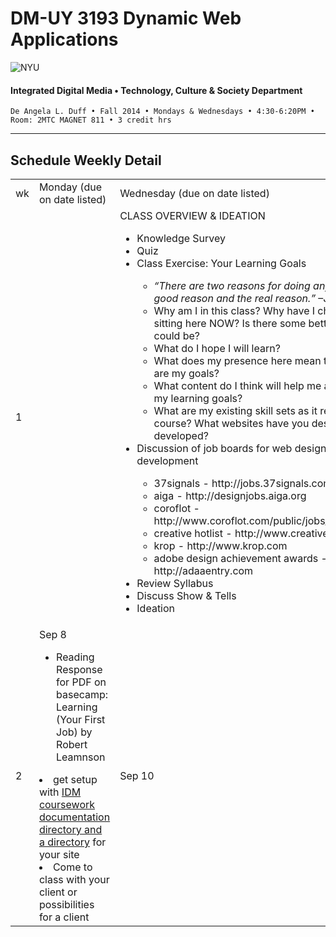 # DM-UY 3193 Dynamic Web Applications

![NYU](http://ws2.polishedsolid.com/de/nyu_soe_logo.png)
#### Integrated Digital Media • Technology, Culture & Society Department

    De Angela L. Duff • Fall 2014 • Mondays & Wednesdays • 4:30-6:20PM • Room: 2MTC MAGNET 811 • 3 credit hrs

---

## Schedule Weekly Detail

<table>
<tr>
<td>wk</td>
<td>Monday (due on date listed)</td>
<td>Wednesday (due on date listed)</td>
</tr>
<!-- first week -->
<tr>
<td>1</td>
<td></td>
<td valign="top">CLASS OVERVIEW &amp; IDEATION 
<ul>
<li>Knowledge Survey</li>
<li>Quiz</li>
<li>Class Exercise: Your Learning Goals</li>
<ul>
    <li><i>“There are two reasons for doing anything. A good reason and the real reason.”</i> –J.P. Morgan
    <li>Why am I in this class? Why have I chosen to be sitting here NOW? Is there some better place I could be?</li>
    <li>What do I hope I will learn?</li> 
    <li>What does my presence here mean to me? What are my goals?</li>
    <li>What content do I think will help me accomplish my learning goals?</li>
    <li>What are my existing skill sets as it relates to this course? What websites have you designed &amp; developed?</li>
    </ul>
<li>Discussion of job boards for web design and development</li>
    <ul>
    <li>37signals - http://jobs.37signals.com</li>
    <li>aiga - http://designjobs.aiga.org</li>
    <li>coroflot - http://www.coroflot.com/public/jobs_browse.asp</li>
    <li>creative hotlist - http://www.creativehotlist.com</li>
    <li>krop - http://www.krop.com</li>
    <li>adobe design achievement awards - http://adaaentry.com</li>
    </ul>
<li>Review Syllabus</li>
<li>Discuss Show &amp; Tells</li>
<li>Ideation</li>
</ul></td>
</tr>
<!-- second week -->
    <tr>
        <td>2</td>
        <td valign="top">Sep 8
        <ul>  
        <li>Reading Response for PDF on basecamp: Learning (Your First Job) by Robert Leamnson</li>
        </ul>
    <li>get setup with <a href="dm3193_projects#idm">IDM coursework documentation directory and a directory</a> for your site</li>
       <li>Come to class with your client or possibilities for a client</li>
        </ul>
        </td>
        <td>Sep 10<br></td>
    </tr>
</table>